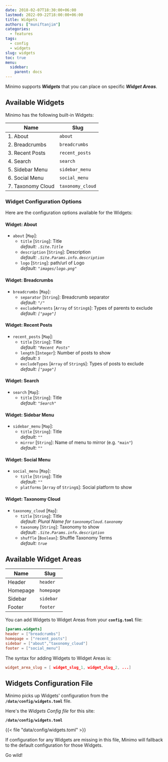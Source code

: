 ```yaml
---
date: 2018-02-07T18:30:00+06:00
lastmod: 2022-09-22T18:00:00+06:00
title: Widgets
authors: ["muniftanjim"]
categories:
  - features
tags:
  - config
  - widgets
slug: widgets
toc: true
menu:
  sidebar:
    parent: docs
---
```

Minimo supports _**Widgets**_ that you can place on specific _**Widget Areas**_.

## Available Widgets

Minimo has the following built-in Widgets:

  Name             |  Slug
 ----------------- | -----------------
 1. About          | `about`
 2. Breadcrumbs    | `breadcrumbs`
 3. Recent Posts   | `recent_posts`
 4. Search         | `search`
 5. Sidebar Menu   | `sidebar_menu`
 6. Social Menu    | `social_menu`
 7. Taxonomy Cloud | `taxonomy_cloud`

### Widget Configuration Options

Here are the configuration options available for the Widgets:

#### Widget: About

- `about` [`Map`]:
  - `title` [`String`]: Title  
     _default: `.Site.Title`_
  - `description` [`String`]: Description  
    _default: `.Site.Params.info.description`_
  - `logo` [`String`]: path/url of Logo  
    _default: `"images/logo.png"`_

#### Widget: Breadcrumbs

- `breadcrumbs` [`Map`]:
  - `separator` [`String`]: Breadcrumb separator  
     _default: `"/"`_
  - `excludeParents` [`Array` of `String`s]:  Types of parents to exclude  
    _default: `["page"]`_

#### Widget: Recent Posts

- `recent_posts` [`Map`]:
  - `title` [`String`]: Title  
    _default: `"Recent Posts"`_
  - `length` [`Integer`]: Number of posts to show  
    _default: `5`_
  - `excludeTypes` [`Array` of `String`s]:  Types of posts to exclude  
    _default: `["page"]`_

#### Widget: Search

- `search` [`Map`]:
  - `title` [`String`]: Title  
    _default: `"Search"`_

#### Widget: Sidebar Menu

- `sidebar_menu` [`Map`]:
  - `title` [`String`]: Title  
    _default: `""`_
  - `mirror` [`String`]: Name of menu to mirror (e.g. `"main"`)  
    _default: `""`_

#### Widget: Social Menu

- `social_menu` [`Map`]:
  - `title` [`String`]: Title  
    _default: `""`_
  - `platforms` [`Array` of `String`s]: Social platform to show

#### Widget: Taxonomy Cloud

- `taxonomy_cloud` [`Map`]:
  - `title` [`String`]: Title  
    _default: Plural Name for `taxonomyCloud.taxonomy`_
  - `taxonomy` [`String`]: Taxonomy to show  
    _default: `.Site.Params.info.description`_
  - `shuffle` [`Boolean`]: Shuffle Taxonomy Terms  
    _default: `true`_

## Available Widget Areas

  Name    |  Slug
 -------- | ----------
 Header   | `header`
 Homepage | `homepage`
 Sidebar  | `sidebar`
 Footer   | `footer`

You can add Widgets to Widget Areas from your **`config.toml`** file:

```toml
[params.widgets]
header = ["breadcrumbs"]
homepage = ["recent_posts"]
sidebar = ["about","taxonomy_cloud"]
footer = ["social_menu"]
```

The syntax for adding Widgets to Widget Areas is:

```toml
widget_area_slug = [ widget_slug_1, widget_slug_2, ...]
```

## Widgets Configuration File

Minimo picks up Widgets' configuration from the **`/data/config/widgets.toml`** file.

Here's the _Widgets Config file_ for this site:

**`/data/config/widgets.toml`**

{{< file "data/config/widgets.toml" >}}

If configuration for any Widgets are missing in this file, Minimo will fallback to the default configuration for those Widgets.

Go wild!
